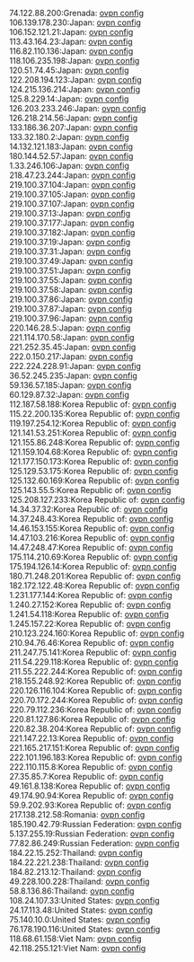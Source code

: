 74.122.88.200:Grenada: [ovpn config](vpn/74_122_88_200.ovpn)  
106.139.178.230:Japan: [ovpn config](vpn/106_139_178_230.ovpn)  
106.152.121.21:Japan: [ovpn config](vpn/106_152_121_21.ovpn)  
113.43.164.23:Japan: [ovpn config](vpn/113_43_164_23.ovpn)  
116.82.110.136:Japan: [ovpn config](vpn/116_82_110_136.ovpn)  
118.106.235.198:Japan: [ovpn config](vpn/118_106_235_198.ovpn)  
120.51.74.45:Japan: [ovpn config](vpn/120_51_74_45.ovpn)  
122.208.194.123:Japan: [ovpn config](vpn/122_208_194_123.ovpn)  
124.215.136.214:Japan: [ovpn config](vpn/124_215_136_214.ovpn)  
125.8.229.14:Japan: [ovpn config](vpn/125_8_229_14.ovpn)  
126.203.233.246:Japan: [ovpn config](vpn/126_203_233_246.ovpn)  
126.218.214.56:Japan: [ovpn config](vpn/126_218_214_56.ovpn)  
133.186.36.207:Japan: [ovpn config](vpn/133_186_36_207.ovpn)  
133.32.180.2:Japan: [ovpn config](vpn/133_32_180_2.ovpn)  
14.132.121.183:Japan: [ovpn config](vpn/14_132_121_183.ovpn)  
180.144.52.57:Japan: [ovpn config](vpn/180_144_52_57.ovpn)  
1.33.246.106:Japan: [ovpn config](vpn/1_33_246_106.ovpn)  
218.47.23.244:Japan: [ovpn config](vpn/218_47_23_244.ovpn)  
219.100.37.104:Japan: [ovpn config](vpn/219_100_37_104.ovpn)  
219.100.37.105:Japan: [ovpn config](vpn/219_100_37_105.ovpn)  
219.100.37.107:Japan: [ovpn config](vpn/219_100_37_107.ovpn)  
219.100.37.13:Japan: [ovpn config](vpn/219_100_37_13.ovpn)  
219.100.37.177:Japan: [ovpn config](vpn/219_100_37_177.ovpn)  
219.100.37.182:Japan: [ovpn config](vpn/219_100_37_182.ovpn)  
219.100.37.19:Japan: [ovpn config](vpn/219_100_37_19.ovpn)  
219.100.37.31:Japan: [ovpn config](vpn/219_100_37_31.ovpn)  
219.100.37.49:Japan: [ovpn config](vpn/219_100_37_49.ovpn)  
219.100.37.51:Japan: [ovpn config](vpn/219_100_37_51.ovpn)  
219.100.37.55:Japan: [ovpn config](vpn/219_100_37_55.ovpn)  
219.100.37.58:Japan: [ovpn config](vpn/219_100_37_58.ovpn)  
219.100.37.86:Japan: [ovpn config](vpn/219_100_37_86.ovpn)  
219.100.37.87:Japan: [ovpn config](vpn/219_100_37_87.ovpn)  
219.100.37.96:Japan: [ovpn config](vpn/219_100_37_96.ovpn)  
220.146.28.5:Japan: [ovpn config](vpn/220_146_28_5.ovpn)  
221.114.170.58:Japan: [ovpn config](vpn/221_114_170_58.ovpn)  
221.252.35.45:Japan: [ovpn config](vpn/221_252_35_45.ovpn)  
222.0.150.217:Japan: [ovpn config](vpn/222_0_150_217.ovpn)  
222.224.228.91:Japan: [ovpn config](vpn/222_224_228_91.ovpn)  
36.52.245.235:Japan: [ovpn config](vpn/36_52_245_235.ovpn)  
59.136.57.185:Japan: [ovpn config](vpn/59_136_57_185.ovpn)  
60.129.87.32:Japan: [ovpn config](vpn/60_129_87_32.ovpn)  
112.187.58.188:Korea Republic of: [ovpn config](vpn/112_187_58_188.ovpn)  
115.22.200.135:Korea Republic of: [ovpn config](vpn/115_22_200_135.ovpn)  
119.197.254.12:Korea Republic of: [ovpn config](vpn/119_197_254_12.ovpn)  
121.141.53.251:Korea Republic of: [ovpn config](vpn/121_141_53_251.ovpn)  
121.155.86.248:Korea Republic of: [ovpn config](vpn/121_155_86_248.ovpn)  
121.159.104.68:Korea Republic of: [ovpn config](vpn/121_159_104_68.ovpn)  
121.177.150.173:Korea Republic of: [ovpn config](vpn/121_177_150_173.ovpn)  
125.129.53.175:Korea Republic of: [ovpn config](vpn/125_129_53_175.ovpn)  
125.132.60.169:Korea Republic of: [ovpn config](vpn/125_132_60_169.ovpn)  
125.143.55.5:Korea Republic of: [ovpn config](vpn/125_143_55_5.ovpn)  
125.208.127.233:Korea Republic of: [ovpn config](vpn/125_208_127_233.ovpn)  
14.34.37.32:Korea Republic of: [ovpn config](vpn/14_34_37_32.ovpn)  
14.37.248.43:Korea Republic of: [ovpn config](vpn/14_37_248_43.ovpn)  
14.46.153.155:Korea Republic of: [ovpn config](vpn/14_46_153_155.ovpn)  
14.47.103.216:Korea Republic of: [ovpn config](vpn/14_47_103_216.ovpn)  
14.47.248.47:Korea Republic of: [ovpn config](vpn/14_47_248_47.ovpn)  
175.114.210.69:Korea Republic of: [ovpn config](vpn/175_114_210_69.ovpn)  
175.194.126.14:Korea Republic of: [ovpn config](vpn/175_194_126_14.ovpn)  
180.71.248.201:Korea Republic of: [ovpn config](vpn/180_71_248_201.ovpn)  
182.172.122.48:Korea Republic of: [ovpn config](vpn/182_172_122_48.ovpn)  
1.231.177.144:Korea Republic of: [ovpn config](vpn/1_231_177_144.ovpn)  
1.240.27.152:Korea Republic of: [ovpn config](vpn/1_240_27_152.ovpn)  
1.241.54.118:Korea Republic of: [ovpn config](vpn/1_241_54_118.ovpn)  
1.245.157.22:Korea Republic of: [ovpn config](vpn/1_245_157_22.ovpn)  
210.123.224.160:Korea Republic of: [ovpn config](vpn/210_123_224_160.ovpn)  
210.94.76.46:Korea Republic of: [ovpn config](vpn/210_94_76_46.ovpn)  
211.247.75.141:Korea Republic of: [ovpn config](vpn/211_247_75_141.ovpn)  
211.54.229.118:Korea Republic of: [ovpn config](vpn/211_54_229_118.ovpn)  
211.55.222.244:Korea Republic of: [ovpn config](vpn/211_55_222_244.ovpn)  
218.155.248.92:Korea Republic of: [ovpn config](vpn/218_155_248_92.ovpn)  
220.126.116.104:Korea Republic of: [ovpn config](vpn/220_126_116_104.ovpn)  
220.70.172.244:Korea Republic of: [ovpn config](vpn/220_70_172_244.ovpn)  
220.79.112.236:Korea Republic of: [ovpn config](vpn/220_79_112_236.ovpn)  
220.81.127.86:Korea Republic of: [ovpn config](vpn/220_81_127_86.ovpn)  
220.82.38.204:Korea Republic of: [ovpn config](vpn/220_82_38_204.ovpn)  
221.147.22.13:Korea Republic of: [ovpn config](vpn/221_147_22_13.ovpn)  
221.165.217.151:Korea Republic of: [ovpn config](vpn/221_165_217_151.ovpn)  
222.101.196.183:Korea Republic of: [ovpn config](vpn/222_101_196_183.ovpn)  
222.110.115.8:Korea Republic of: [ovpn config](vpn/222_110_115_8.ovpn)  
27.35.85.7:Korea Republic of: [ovpn config](vpn/27_35_85_7.ovpn)  
49.161.8.138:Korea Republic of: [ovpn config](vpn/49_161_8_138.ovpn)  
49.174.90.94:Korea Republic of: [ovpn config](vpn/49_174_90_94.ovpn)  
59.9.202.93:Korea Republic of: [ovpn config](vpn/59_9_202_93.ovpn)  
217.138.212.58:Romania: [ovpn config](vpn/217_138_212_58.ovpn)  
185.190.42.79:Russian Federation: [ovpn config](vpn/185_190_42_79.ovpn)  
5.137.255.19:Russian Federation: [ovpn config](vpn/5_137_255_19.ovpn)  
77.82.86.249:Russian Federation: [ovpn config](vpn/77_82_86_249.ovpn)  
184.22.15.252:Thailand: [ovpn config](vpn/184_22_15_252.ovpn)  
184.22.221.238:Thailand: [ovpn config](vpn/184_22_221_238.ovpn)  
184.82.213.12:Thailand: [ovpn config](vpn/184_82_213_12.ovpn)  
49.228.100.228:Thailand: [ovpn config](vpn/49_228_100_228.ovpn)  
58.8.136.86:Thailand: [ovpn config](vpn/58_8_136_86.ovpn)  
108.24.107.33:United States: [ovpn config](vpn/108_24_107_33.ovpn)  
24.17.113.48:United States: [ovpn config](vpn/24_17_113_48.ovpn)  
75.140.10.0:United States: [ovpn config](vpn/75_140_10_0.ovpn)  
76.178.190.116:United States: [ovpn config](vpn/76_178_190_116.ovpn)  
118.68.61.158:Viet Nam: [ovpn config](vpn/118_68_61_158.ovpn)  
42.118.255.121:Viet Nam: [ovpn config](vpn/42_118_255_121.ovpn)  
